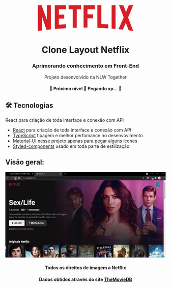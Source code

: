 <div align="center">
  <img src="./screenshots/logoNetflix.png" width="300">
</div>
<h1 align="center">Clone Layout Netflix</h1>
<h3 align="center">Aprimorando conhecimento em Front-End</h3>
<p align="center">Projeto desenvolvido na NLW Together</p>
<h4 align="center">
	🚧  Próximo nível 🚀 Pegando xp...  🚧
</h4>

<h2> 🛠 Tecnologias </h2>

<p>React para criação de toda interface e conexão com API</p>

- [React](https://pt-br.reactjs.org/) para criação de toda interface e conexão com API
- [TypeScript](https://www.typescriptlang.org/) tipagem e melhor perfomance no desenvovimento
- [Material-UI](https://material-ui.com/pt/) nesse projeto apenas para pegar alguns ícones
- [Styled-components](https://styled-components.com/) usado em toda parte de estilização


<h2>Visão geral:</h2>

<img src="./screenshots/gifVideo.gif"></img>

<div align="center">
  <h4>Todos os direitos de imagem a Netflix</h4>
  <h4>Dados obtidos através do site <a href="https://www.themoviedb.org/">TheMovieDB</a></h4>
</div>

